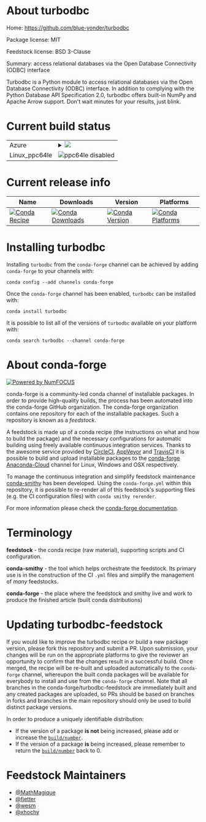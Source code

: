 About turbodbc
==============

Home: https://github.com/blue-yonder/turbodbc

Package license: MIT

Feedstock license: BSD 3-Clause

Summary: access relational databases via the Open Database Connectivity (ODBC) interface

Turbodbc is a Python module to access relational databases via the Open
Database Connectivity (ODBC) interface. In addition to complying with the
Python Database API Specification 2.0, turbodbc offers built-in NumPy and
Apache Arrow support. Don't wait minutes for your results, just blink.


Current build status
====================


<table>
    
  <tr>
    <td>Azure</td>
    <td>
      <details>
        <summary>
          <a href="https://dev.azure.com/conda-forge/feedstock-builds/_build/latest?definitionId=2098&branchName=master">
            <img src="https://dev.azure.com/conda-forge/feedstock-builds/_apis/build/status/turbodbc-feedstock?branchName=master">
          </a>
        </summary>
        <table>
          <thead><tr><th>Variant</th><th>Status</th></tr></thead>
          <tbody><tr>
              <td>linux_arrow_cpp0.14.1numpy1.14pyarrow0.14.1python2.7</td>
              <td>
                <a href="https://dev.azure.com/conda-forge/feedstock-builds/_build/latest?definitionId=2098&branchName=master">
                  <img src="https://dev.azure.com/conda-forge/feedstock-builds/_apis/build/status/turbodbc-feedstock?branchName=master&jobName=linux&configuration=linux_arrow_cpp0.14.1numpy1.14pyarrow0.14.1python2.7" alt="variant">
                </a>
              </td>
            </tr><tr>
              <td>linux_arrow_cpp0.14.1numpy1.14pyarrow0.14.1python3.6</td>
              <td>
                <a href="https://dev.azure.com/conda-forge/feedstock-builds/_build/latest?definitionId=2098&branchName=master">
                  <img src="https://dev.azure.com/conda-forge/feedstock-builds/_apis/build/status/turbodbc-feedstock?branchName=master&jobName=linux&configuration=linux_arrow_cpp0.14.1numpy1.14pyarrow0.14.1python3.6" alt="variant">
                </a>
              </td>
            </tr><tr>
              <td>linux_arrow_cpp0.14.1numpy1.14pyarrow0.14.1python3.7</td>
              <td>
                <a href="https://dev.azure.com/conda-forge/feedstock-builds/_build/latest?definitionId=2098&branchName=master">
                  <img src="https://dev.azure.com/conda-forge/feedstock-builds/_apis/build/status/turbodbc-feedstock?branchName=master&jobName=linux&configuration=linux_arrow_cpp0.14.1numpy1.14pyarrow0.14.1python3.7" alt="variant">
                </a>
              </td>
            </tr><tr>
              <td>linux_arrow_cpp0.15.0numpy1.16pyarrow0.15.0python2.7</td>
              <td>
                <a href="https://dev.azure.com/conda-forge/feedstock-builds/_build/latest?definitionId=2098&branchName=master">
                  <img src="https://dev.azure.com/conda-forge/feedstock-builds/_apis/build/status/turbodbc-feedstock?branchName=master&jobName=linux&configuration=linux_arrow_cpp0.15.0numpy1.16pyarrow0.15.0python2.7" alt="variant">
                </a>
              </td>
            </tr><tr>
              <td>linux_arrow_cpp0.15.0numpy1.16pyarrow0.15.0python3.6</td>
              <td>
                <a href="https://dev.azure.com/conda-forge/feedstock-builds/_build/latest?definitionId=2098&branchName=master">
                  <img src="https://dev.azure.com/conda-forge/feedstock-builds/_apis/build/status/turbodbc-feedstock?branchName=master&jobName=linux&configuration=linux_arrow_cpp0.15.0numpy1.16pyarrow0.15.0python3.6" alt="variant">
                </a>
              </td>
            </tr><tr>
              <td>linux_arrow_cpp0.15.0numpy1.16pyarrow0.15.0python3.7</td>
              <td>
                <a href="https://dev.azure.com/conda-forge/feedstock-builds/_build/latest?definitionId=2098&branchName=master">
                  <img src="https://dev.azure.com/conda-forge/feedstock-builds/_apis/build/status/turbodbc-feedstock?branchName=master&jobName=linux&configuration=linux_arrow_cpp0.15.0numpy1.16pyarrow0.15.0python3.7" alt="variant">
                </a>
              </td>
            </tr><tr>
              <td>osx_arrow_cpp0.14.1numpy1.14pyarrow0.14.1python2.7</td>
              <td>
                <a href="https://dev.azure.com/conda-forge/feedstock-builds/_build/latest?definitionId=2098&branchName=master">
                  <img src="https://dev.azure.com/conda-forge/feedstock-builds/_apis/build/status/turbodbc-feedstock?branchName=master&jobName=osx&configuration=osx_arrow_cpp0.14.1numpy1.14pyarrow0.14.1python2.7" alt="variant">
                </a>
              </td>
            </tr><tr>
              <td>osx_arrow_cpp0.14.1numpy1.14pyarrow0.14.1python3.6</td>
              <td>
                <a href="https://dev.azure.com/conda-forge/feedstock-builds/_build/latest?definitionId=2098&branchName=master">
                  <img src="https://dev.azure.com/conda-forge/feedstock-builds/_apis/build/status/turbodbc-feedstock?branchName=master&jobName=osx&configuration=osx_arrow_cpp0.14.1numpy1.14pyarrow0.14.1python3.6" alt="variant">
                </a>
              </td>
            </tr><tr>
              <td>osx_arrow_cpp0.14.1numpy1.14pyarrow0.14.1python3.7</td>
              <td>
                <a href="https://dev.azure.com/conda-forge/feedstock-builds/_build/latest?definitionId=2098&branchName=master">
                  <img src="https://dev.azure.com/conda-forge/feedstock-builds/_apis/build/status/turbodbc-feedstock?branchName=master&jobName=osx&configuration=osx_arrow_cpp0.14.1numpy1.14pyarrow0.14.1python3.7" alt="variant">
                </a>
              </td>
            </tr><tr>
              <td>osx_arrow_cpp0.15.0numpy1.16pyarrow0.15.0python2.7</td>
              <td>
                <a href="https://dev.azure.com/conda-forge/feedstock-builds/_build/latest?definitionId=2098&branchName=master">
                  <img src="https://dev.azure.com/conda-forge/feedstock-builds/_apis/build/status/turbodbc-feedstock?branchName=master&jobName=osx&configuration=osx_arrow_cpp0.15.0numpy1.16pyarrow0.15.0python2.7" alt="variant">
                </a>
              </td>
            </tr><tr>
              <td>osx_arrow_cpp0.15.0numpy1.16pyarrow0.15.0python3.6</td>
              <td>
                <a href="https://dev.azure.com/conda-forge/feedstock-builds/_build/latest?definitionId=2098&branchName=master">
                  <img src="https://dev.azure.com/conda-forge/feedstock-builds/_apis/build/status/turbodbc-feedstock?branchName=master&jobName=osx&configuration=osx_arrow_cpp0.15.0numpy1.16pyarrow0.15.0python3.6" alt="variant">
                </a>
              </td>
            </tr><tr>
              <td>osx_arrow_cpp0.15.0numpy1.16pyarrow0.15.0python3.7</td>
              <td>
                <a href="https://dev.azure.com/conda-forge/feedstock-builds/_build/latest?definitionId=2098&branchName=master">
                  <img src="https://dev.azure.com/conda-forge/feedstock-builds/_apis/build/status/turbodbc-feedstock?branchName=master&jobName=osx&configuration=osx_arrow_cpp0.15.0numpy1.16pyarrow0.15.0python3.7" alt="variant">
                </a>
              </td>
            </tr><tr>
              <td>win_arrow_cpp0.14.1c_compilervs2015cxx_compilervs2015numpy1.14pyarrow0.14.1python3.6</td>
              <td>
                <a href="https://dev.azure.com/conda-forge/feedstock-builds/_build/latest?definitionId=2098&branchName=master">
                  <img src="https://dev.azure.com/conda-forge/feedstock-builds/_apis/build/status/turbodbc-feedstock?branchName=master&jobName=win&configuration=win_arrow_cpp0.14.1c_compilervs2015cxx_compilervs2015numpy1.14pyarrow0.14.1python3.6" alt="variant">
                </a>
              </td>
            </tr><tr>
              <td>win_arrow_cpp0.14.1c_compilervs2015cxx_compilervs2015numpy1.14pyarrow0.14.1python3.7</td>
              <td>
                <a href="https://dev.azure.com/conda-forge/feedstock-builds/_build/latest?definitionId=2098&branchName=master">
                  <img src="https://dev.azure.com/conda-forge/feedstock-builds/_apis/build/status/turbodbc-feedstock?branchName=master&jobName=win&configuration=win_arrow_cpp0.14.1c_compilervs2015cxx_compilervs2015numpy1.14pyarrow0.14.1python3.7" alt="variant">
                </a>
              </td>
            </tr><tr>
              <td>win_arrow_cpp0.15.0c_compilervs2015cxx_compilervs2015numpy1.16pyarrow0.15.0python3.6</td>
              <td>
                <a href="https://dev.azure.com/conda-forge/feedstock-builds/_build/latest?definitionId=2098&branchName=master">
                  <img src="https://dev.azure.com/conda-forge/feedstock-builds/_apis/build/status/turbodbc-feedstock?branchName=master&jobName=win&configuration=win_arrow_cpp0.15.0c_compilervs2015cxx_compilervs2015numpy1.16pyarrow0.15.0python3.6" alt="variant">
                </a>
              </td>
            </tr><tr>
              <td>win_arrow_cpp0.15.0c_compilervs2015cxx_compilervs2015numpy1.16pyarrow0.15.0python3.7</td>
              <td>
                <a href="https://dev.azure.com/conda-forge/feedstock-builds/_build/latest?definitionId=2098&branchName=master">
                  <img src="https://dev.azure.com/conda-forge/feedstock-builds/_apis/build/status/turbodbc-feedstock?branchName=master&jobName=win&configuration=win_arrow_cpp0.15.0c_compilervs2015cxx_compilervs2015numpy1.16pyarrow0.15.0python3.7" alt="variant">
                </a>
              </td>
            </tr>
          </tbody>
        </table>
      </details>
    </td>
  </tr>
  <tr>
    <td>Linux_ppc64le</td>
    <td>
      <img src="https://img.shields.io/badge/ppc64le-disabled-lightgrey.svg" alt="ppc64le disabled">
    </td>
  </tr>
</table>

Current release info
====================

| Name | Downloads | Version | Platforms |
| --- | --- | --- | --- |
| [![Conda Recipe](https://img.shields.io/badge/recipe-turbodbc-green.svg)](https://anaconda.org/conda-forge/turbodbc) | [![Conda Downloads](https://img.shields.io/conda/dn/conda-forge/turbodbc.svg)](https://anaconda.org/conda-forge/turbodbc) | [![Conda Version](https://img.shields.io/conda/vn/conda-forge/turbodbc.svg)](https://anaconda.org/conda-forge/turbodbc) | [![Conda Platforms](https://img.shields.io/conda/pn/conda-forge/turbodbc.svg)](https://anaconda.org/conda-forge/turbodbc) |

Installing turbodbc
===================

Installing `turbodbc` from the `conda-forge` channel can be achieved by adding `conda-forge` to your channels with:

```
conda config --add channels conda-forge
```

Once the `conda-forge` channel has been enabled, `turbodbc` can be installed with:

```
conda install turbodbc
```

It is possible to list all of the versions of `turbodbc` available on your platform with:

```
conda search turbodbc --channel conda-forge
```


About conda-forge
=================

[![Powered by NumFOCUS](https://img.shields.io/badge/powered%20by-NumFOCUS-orange.svg?style=flat&colorA=E1523D&colorB=007D8A)](http://numfocus.org)

conda-forge is a community-led conda channel of installable packages.
In order to provide high-quality builds, the process has been automated into the
conda-forge GitHub organization. The conda-forge organization contains one repository
for each of the installable packages. Such a repository is known as a *feedstock*.

A feedstock is made up of a conda recipe (the instructions on what and how to build
the package) and the necessary configurations for automatic building using freely
available continuous integration services. Thanks to the awesome service provided by
[CircleCI](https://circleci.com/), [AppVeyor](https://www.appveyor.com/)
and [TravisCI](https://travis-ci.org/) it is possible to build and upload installable
packages to the [conda-forge](https://anaconda.org/conda-forge)
[Anaconda-Cloud](https://anaconda.org/) channel for Linux, Windows and OSX respectively.

To manage the continuous integration and simplify feedstock maintenance
[conda-smithy](https://github.com/conda-forge/conda-smithy) has been developed.
Using the ``conda-forge.yml`` within this repository, it is possible to re-render all of
this feedstock's supporting files (e.g. the CI configuration files) with ``conda smithy rerender``.

For more information please check the [conda-forge documentation](https://conda-forge.org/docs/).

Terminology
===========

**feedstock** - the conda recipe (raw material), supporting scripts and CI configuration.

**conda-smithy** - the tool which helps orchestrate the feedstock.
                   Its primary use is in the construction of the CI ``.yml`` files
                   and simplify the management of *many* feedstocks.

**conda-forge** - the place where the feedstock and smithy live and work to
                  produce the finished article (built conda distributions)


Updating turbodbc-feedstock
===========================

If you would like to improve the turbodbc recipe or build a new
package version, please fork this repository and submit a PR. Upon submission,
your changes will be run on the appropriate platforms to give the reviewer an
opportunity to confirm that the changes result in a successful build. Once
merged, the recipe will be re-built and uploaded automatically to the
`conda-forge` channel, whereupon the built conda packages will be available for
everybody to install and use from the `conda-forge` channel.
Note that all branches in the conda-forge/turbodbc-feedstock are
immediately built and any created packages are uploaded, so PRs should be based
on branches in forks and branches in the main repository should only be used to
build distinct package versions.

In order to produce a uniquely identifiable distribution:
 * If the version of a package **is not** being increased, please add or increase
   the [``build/number``](https://conda.io/docs/user-guide/tasks/build-packages/define-metadata.html#build-number-and-string).
 * If the version of a package **is** being increased, please remember to return
   the [``build/number``](https://conda.io/docs/user-guide/tasks/build-packages/define-metadata.html#build-number-and-string)
   back to 0.

Feedstock Maintainers
=====================

* [@MathMagique](https://github.com/MathMagique/)
* [@fjetter](https://github.com/fjetter/)
* [@wesm](https://github.com/wesm/)
* [@xhochy](https://github.com/xhochy/)

